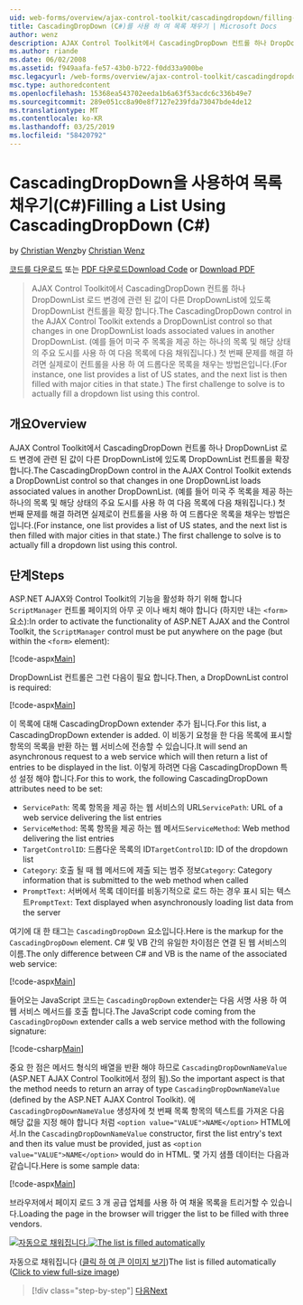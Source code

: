 ```yaml
---
uid: web-forms/overview/ajax-control-toolkit/cascadingdropdown/filling-a-list-using-cascadingdropdown-cs
title: CascadingDropDown (C#)를 사용 하 여 목록 채우기 | Microsoft Docs
author: wenz
description: AJAX Control Toolkit에서 CascadingDropDown 컨트롤 하나 DropDownList 로드 변경에 관련 된 값이 anoth에 있도록 DropDownList 컨트롤을 확장 하는 중...
ms.author: riande
ms.date: 06/02/2008
ms.assetid: f949aafa-fe57-43b0-b722-f0dd33a900be
msc.legacyurl: /web-forms/overview/ajax-control-toolkit/cascadingdropdown/filling-a-list-using-cascadingdropdown-cs
msc.type: authoredcontent
ms.openlocfilehash: 15368ea543702eeda1b6a63f53acdc6c336b49e7
ms.sourcegitcommit: 289e051cc8a90e8f7127e239fda73047bde4de12
ms.translationtype: MT
ms.contentlocale: ko-KR
ms.lasthandoff: 03/25/2019
ms.locfileid: "58420792"
---
```

<a name="filling-a-list-using-cascadingdropdown-c"></a><span data-ttu-id="5c387-103">CascadingDropDown을 사용하여 목록 채우기(C#)</span><span class="sxs-lookup"><span data-stu-id="5c387-103">Filling a List Using CascadingDropDown (C#)</span></span>
====================
<span data-ttu-id="5c387-104">by [Christian Wenz](https://github.com/wenz)</span><span class="sxs-lookup"><span data-stu-id="5c387-104">by [Christian Wenz](https://github.com/wenz)</span></span>

<span data-ttu-id="5c387-105">[코드를 다운로드](http://download.microsoft.com/download/9/0/7/907760b1-2c60-4f81-aeb6-ca416a573b0d/cascadingdropdown0.cs.zip) 또는 [PDF 다운로드](http://download.microsoft.com/download/2/d/c/2dc10e34-6983-41d4-9c08-f78f5387d32b/cascadingdropdown0CS.pdf)</span><span class="sxs-lookup"><span data-stu-id="5c387-105">[Download Code](http://download.microsoft.com/download/9/0/7/907760b1-2c60-4f81-aeb6-ca416a573b0d/cascadingdropdown0.cs.zip) or [Download PDF](http://download.microsoft.com/download/2/d/c/2dc10e34-6983-41d4-9c08-f78f5387d32b/cascadingdropdown0CS.pdf)</span></span>

> <span data-ttu-id="5c387-106">AJAX Control Toolkit에서 CascadingDropDown 컨트롤 하나 DropDownList 로드 변경에 관련 된 값이 다른 DropDownList에 있도록 DropDownList 컨트롤을 확장 합니다.</span><span class="sxs-lookup"><span data-stu-id="5c387-106">The CascadingDropDown control in the AJAX Control Toolkit extends a DropDownList control so that changes in one DropDownList loads associated values in another DropDownList.</span></span> <span data-ttu-id="5c387-107">(예를 들어 미국 주 목록을 제공 하는 하나의 목록 및 해당 상태의 주요 도시를 사용 하 여 다음 목록에 다음 채워집니다.) 첫 번째 문제를 해결 하려면 실제로이 컨트롤을 사용 하 여 드롭다운 목록을 채우는 방법은입니다.</span><span class="sxs-lookup"><span data-stu-id="5c387-107">(For instance, one list provides a list of US states, and the next list is then filled with major cities in that state.) The first challenge to solve is to actually fill a dropdown list using this control.</span></span>


## <a name="overview"></a><span data-ttu-id="5c387-108">개요</span><span class="sxs-lookup"><span data-stu-id="5c387-108">Overview</span></span>

<span data-ttu-id="5c387-109">AJAX Control Toolkit에서 CascadingDropDown 컨트롤 하나 DropDownList 로드 변경에 관련 된 값이 다른 DropDownList에 있도록 DropDownList 컨트롤을 확장 합니다.</span><span class="sxs-lookup"><span data-stu-id="5c387-109">The CascadingDropDown control in the AJAX Control Toolkit extends a DropDownList control so that changes in one DropDownList loads associated values in another DropDownList.</span></span> <span data-ttu-id="5c387-110">(예를 들어 미국 주 목록을 제공 하는 하나의 목록 및 해당 상태의 주요 도시를 사용 하 여 다음 목록에 다음 채워집니다.) 첫 번째 문제를 해결 하려면 실제로이 컨트롤을 사용 하 여 드롭다운 목록을 채우는 방법은입니다.</span><span class="sxs-lookup"><span data-stu-id="5c387-110">(For instance, one list provides a list of US states, and the next list is then filled with major cities in that state.) The first challenge to solve is to actually fill a dropdown list using this control.</span></span>

## <a name="steps"></a><span data-ttu-id="5c387-111">단계</span><span class="sxs-lookup"><span data-stu-id="5c387-111">Steps</span></span>

<span data-ttu-id="5c387-112">ASP.NET AJAX와 Control Toolkit의 기능을 활성화 하기 위해 합니다 `ScriptManager` 컨트롤 페이지의 아무 곳 이나 배치 해야 합니다 (하지만 내는 `<form>` 요소):</span><span class="sxs-lookup"><span data-stu-id="5c387-112">In order to activate the functionality of ASP.NET AJAX and the Control Toolkit, the `ScriptManager` control must be put anywhere on the page (but within the `<form>` element):</span></span>

[!code-aspx[Main](filling-a-list-using-cascadingdropdown-cs/samples/sample1.aspx)]

<span data-ttu-id="5c387-113">DropDownList 컨트롤은 그런 다음이 필요 합니다.</span><span class="sxs-lookup"><span data-stu-id="5c387-113">Then, a DropDownList control is required:</span></span>

[!code-aspx[Main](filling-a-list-using-cascadingdropdown-cs/samples/sample2.aspx)]

<span data-ttu-id="5c387-114">이 목록에 대해 CascadingDropDown extender 추가 됩니다.</span><span class="sxs-lookup"><span data-stu-id="5c387-114">For this list, a CascadingDropDown extender is added.</span></span> <span data-ttu-id="5c387-115">이 비동기 요청을 한 다음 목록에 표시할 항목의 목록을 반환 하는 웹 서비스에 전송할 수 있습니다.</span><span class="sxs-lookup"><span data-stu-id="5c387-115">It will send an asynchronous request to a web service which will then return a list of entries to be displayed in the list.</span></span> <span data-ttu-id="5c387-116">이렇게 하려면 다음 CascadingDropDown 특성 설정 해야 합니다.</span><span class="sxs-lookup"><span data-stu-id="5c387-116">For this to work, the following CascadingDropDown attributes need to be set:</span></span>

- <span data-ttu-id="5c387-117">`ServicePath`: 목록 항목을 제공 하는 웹 서비스의 URL</span><span class="sxs-lookup"><span data-stu-id="5c387-117">`ServicePath`: URL of a web service delivering the list entries</span></span>
- <span data-ttu-id="5c387-118">`ServiceMethod`: 목록 항목을 제공 하는 웹 메서드</span><span class="sxs-lookup"><span data-stu-id="5c387-118">`ServiceMethod`: Web method delivering the list entries</span></span>
- <span data-ttu-id="5c387-119">`TargetControlID`: 드롭다운 목록의 ID</span><span class="sxs-lookup"><span data-stu-id="5c387-119">`TargetControlID`: ID of the dropdown list</span></span>
- <span data-ttu-id="5c387-120">`Category`: 호출 될 때 웹 메서드에 제출 되는 범주 정보</span><span class="sxs-lookup"><span data-stu-id="5c387-120">`Category`: Category information that is submitted to the web method when called</span></span>
- <span data-ttu-id="5c387-121">`PromptText`: 서버에서 목록 데이터를 비동기적으로 로드 하는 경우 표시 되는 텍스트</span><span class="sxs-lookup"><span data-stu-id="5c387-121">`PromptText`: Text displayed when asynchronously loading list data from the server</span></span>

<span data-ttu-id="5c387-122">여기에 대 한 태그는 `CascadingDropDown` 요소입니다.</span><span class="sxs-lookup"><span data-stu-id="5c387-122">Here is the markup for the `CascadingDropDown` element.</span></span> <span data-ttu-id="5c387-123">C# 및 VB 간의 유일한 차이점은 연결 된 웹 서비스의 이름.</span><span class="sxs-lookup"><span data-stu-id="5c387-123">The only difference between C# and VB is the name of the associated web service:</span></span>

[!code-aspx[Main](filling-a-list-using-cascadingdropdown-cs/samples/sample3.aspx)]

<span data-ttu-id="5c387-124">들어오는 JavaScript 코드는 `CascadingDropDown` extender는 다음 서명 사용 하 여 웹 서비스 메서드를 호출 합니다.</span><span class="sxs-lookup"><span data-stu-id="5c387-124">The JavaScript code coming from the `CascadingDropDown` extender calls a web service method with the following signature:</span></span>

[!code-csharp[Main](filling-a-list-using-cascadingdropdown-cs/samples/sample4.cs)]

<span data-ttu-id="5c387-125">중요 한 점은 메서드 형식의 배열을 반환 해야 하므로 `CascadingDropDownNameValue` (ASP.NET AJAX Control Toolkit에서 정의 됨).</span><span class="sxs-lookup"><span data-stu-id="5c387-125">So the important aspect is that the method needs to return an array of type `CascadingDropDownNameValue` (defined by the ASP.NET AJAX Control Toolkit).</span></span> <span data-ttu-id="5c387-126">에 `CascadingDropDownNameValue` 생성자에 첫 번째 목록 항목의 텍스트를 가져온 다음 해당 값을 지정 해야 합니다 처럼 `<option value="VALUE">NAME</option>` HTML에서.</span><span class="sxs-lookup"><span data-stu-id="5c387-126">In the `CascadingDropDownNameValue` constructor, first the list entry's text and then its value must be provided, just as `<option value="VALUE">NAME</option>` would do in HTML.</span></span> <span data-ttu-id="5c387-127">몇 가지 샘플 데이터는 다음과 같습니다.</span><span class="sxs-lookup"><span data-stu-id="5c387-127">Here is some sample data:</span></span>

[!code-aspx[Main](filling-a-list-using-cascadingdropdown-cs/samples/sample5.aspx)]

<span data-ttu-id="5c387-128">브라우저에서 페이지 로드 3 개 공급 업체를 사용 하 여 채울 목록을 트리거할 수 있습니다.</span><span class="sxs-lookup"><span data-stu-id="5c387-128">Loading the page in the browser will trigger the list to be filled with three vendors.</span></span>


<span data-ttu-id="5c387-129">[![자동으로 채워집니다.](filling-a-list-using-cascadingdropdown-cs/_static/image2.png)](filling-a-list-using-cascadingdropdown-cs/_static/image1.png)</span><span class="sxs-lookup"><span data-stu-id="5c387-129">[![The list is filled automatically](filling-a-list-using-cascadingdropdown-cs/_static/image2.png)](filling-a-list-using-cascadingdropdown-cs/_static/image1.png)</span></span>

<span data-ttu-id="5c387-130">자동으로 채워집니다 ([클릭 하 여 큰 이미지 보기](filling-a-list-using-cascadingdropdown-cs/_static/image3.png))</span><span class="sxs-lookup"><span data-stu-id="5c387-130">The list is filled automatically ([Click to view full-size image](filling-a-list-using-cascadingdropdown-cs/_static/image3.png))</span></span>

> [!div class="step-by-step"]
> [<span data-ttu-id="5c387-131">다음</span><span class="sxs-lookup"><span data-stu-id="5c387-131">Next</span></span>](using-cascadingdropdown-with-a-database-cs.md)
